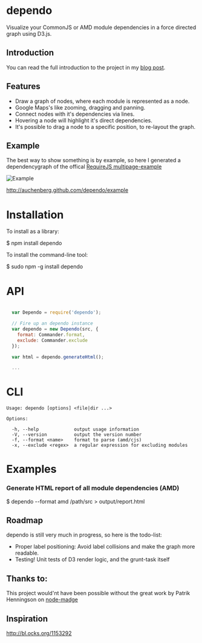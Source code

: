 dependo
===========

Visualize your CommonJS or AMD module dependencies in a force directed graph using D3.js.

Introduction
-------------

You can read the full introduction to the project in my [blog post](http://blog.kenneth.io/blog/2013/01/23/visualize-your-javaScript-dependencies-with-grunt-dependencygraph/).

Features
-------------
- Draw a graph of nodes, where each module is represented as a node.
- Google Maps's like zooming, dragging and panning.
- Connect nodes with it's dependencies via lines.
- Hovering a node will highlight it's direct dependencies.
- It's possible to drag a node to a specific position, to re-layout the graph.

Example
-------
The best way to show something is by example, so here I generated a dependencygraph of the offical [RequireJS multipage-example](https://github.com/requirejs/example-multipage)

![Example](https://raw.github.com/auchenberg/grunt-dependencygraph/master/example/graph_example.png)

http://auchenberg.github.com/dependo/example

# Installation

To install as a library:

  $ npm install dependo

To install the command-line tool:

  $ sudo npm -g install dependo

# API

```JavaScript

  var Dependo = require('dependo');

  // Fire up an dependo instance
  var dependo = new Dependo(src, {
    format: Commander.format,
    exclude: Commander.exclude
  });

  var html = dependo.generateHtml();

  ...
```


# CLI

    Usage: dependo [options] <file|dir ...>

    Options:

      -h, --help             output usage information
      -V, --version          output the version number
      -f, --format <name>    format to parse (amd/cjs)
      -x, --exclude <regex>  a regular expression for excluding modules

# Examples

### Generate HTML report of all module dependencies (AMD)

$ dependo --format amd /path/src > output/report.html


Roadmap
-------
dependo is still very much in progress, so here is the todo-list:

- Proper label positioning: Avoid label collisions and make the graph more readable.
- Testing! Unit tests of D3 render logic, and the grunt-task itself

Thanks to:
-----------
This project would'nt have been possible without the great work by Patrik Henningson on [node-madge](https://github.com/pahen/node-madge/)


Inspiration
-----------
http://bl.ocks.org/1153292




